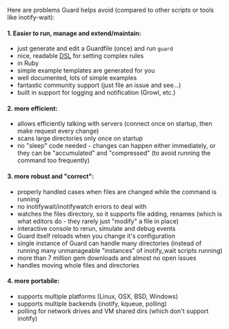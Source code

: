 Here are problems Guard helps avoid (compared to other scripts or tools like inotify-wait):

#### 1. Easier to run, manage and extend/maintain:

- just generate and edit a Guardfile (once) and run `guard`
- nice, readable [DSL](https://github.com/guard/guard/wiki/Guardfile-DSL---Configuring-Guard) for setting complex rules
- in Ruby
- simple example templates are generated for you
- well documented, lots of simple examples
- fantastic community support (just file an issue and see...)
- built in support for logging and notification (Growl, etc.)


#### 2. more efficient:

- allows efficiently talking with servers (connect once on startup, then make request every change)
- scans large directories only once on startup
- no "sleep" code needed - changes can happen either immediately, or they can be "accumulated" and "compressed" (to avoid running the command too frequently)


#### 3. more robust and "correct":

- properly handled cases when files are changed while the command is running
- no inotifywait/inotifywatch errors to deal with
- watches the files directory, so it supports file adding, renames (which is what editors do - they rarely just "modify" a file in place)
- interactive console to rerun, simulate and debug events
- Guard itself reloads when you change it's configuration
- single instance of Guard can handle many directories (instead of running many unmanageable "instances" of inotify_wait scripts running)
- more than 7 million gem downloads and almost no open issues
- handles moving whole files and directories

#### 4. more portabile:

- supports multiple platforms (Linux, OSX, BSD, Windows)
- supports multiple backends (inotify, kqueue, polling)
- polling for network drives and VM shared dirs (which don't support inotify)

